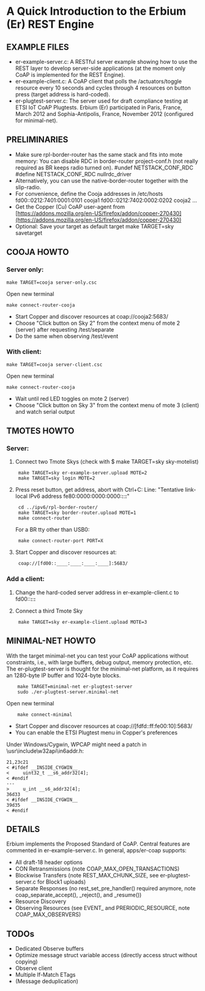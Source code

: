 A Quick Introduction to the Erbium (Er) REST Engine
===================================================

EXAMPLE FILES
-------------

- er-example-server.c: A RESTful server example showing how to use the REST
  layer to develop server-side applications (at the moment only CoAP is
  implemented for the REST Engine).
- er-example-client.c: A CoAP client that polls the /actuators/toggle resource
  every 10 seconds and cycles through 4 resources on button press (target
  address is hard-coded).
- er-plugtest-server.c: The server used for draft compliance testing at ETSI
  IoT CoAP Plugtests. Erbium (Er) participated in Paris, France, March 2012 and
  Sophia-Antipolis, France, November 2012 (configured for minimal-net).

PRELIMINARIES
-------------

- Make sure rpl-border-router has the same stack and fits into mote memory:
  You can disable RDC in border-router project-conf.h (not really required as BR keeps radio turned on).
    #undef NETSTACK_CONF_RDC
    #define NETSTACK_CONF_RDC     nullrdc_driver
- Alternatively, you can use the native-border-router together with the slip-radio.
- For convenience, define the Cooja addresses in /etc/hosts
      fd00::0212:7401:0001:0101 cooja1
      fd00::0212:7402:0002:0202 cooja2
      ...
- Get the Copper (Cu) CoAP user-agent from
  [https://addons.mozilla.org/en-US/firefox/addon/copper-270430](https://addons.mozilla.org/en-US/firefox/addon/copper-270430)
- Optional: Save your target as default target
      make TARGET=sky savetarget

COOJA HOWTO
-----------

### Server only:

    make TARGET=cooja server-only.csc

Open new terminal

    make connect-router-cooja

- Start Copper and discover resources at coap://cooja2:5683/
- Choose "Click button on Sky 2" from the context menu of mote 2 (server) after
  requesting /test/separate
- Do the same when observing /test/event

### With client:

    make TARGET=cooja server-client.csc

Open new terminal

    make connect-router-cooja

- Wait until red LED toggles on mote 2 (server)
- Choose "Click button on Sky 3" from the context menu of mote 3 (client) and
  watch serial output

TMOTES HOWTO
------------

### Server:

1. Connect two Tmote Skys (check with $ make TARGET=sky sky-motelist)

        make TARGET=sky er-example-server.upload MOTE=2
        make TARGET=sky login MOTE=2

2. Press reset button, get address, abort with Ctrl+C:
   Line: "Tentative link-local IPv6 address fe80:0000:0000:0000:____:____:____:____"

        cd ../ipv6/rpl-border-router/
        make TARGET=sky border-router.upload MOTE=1
        make connect-router

    For a BR tty other than USB0:

        make connect-router-port PORT=X

3. Start Copper and discover resources at:

        coap://[fd00::____:____:____:____]:5683/

### Add a client:

1. Change the hard-coded server address in er-example-client.c to fd00::____:____:____:____
2. Connect a third Tmote Sky

        make TARGET=sky er-example-client.upload MOTE=3

MINIMAL-NET HOWTO
-----------------

With the target minimal-net you can test your CoAP applications without
constraints, i.e., with large buffers, debug output, memory protection, etc.
The er-plugtest-server is thought for the minimal-net platform, as it requires
an 1280-byte IP buffer and 1024-byte blocks.

        make TARGET=minimal-net er-plugtest-server
        sudo ./er-plugtest-server.minimal-net

Open new terminal

        make connect-minimal

- Start Copper and discover resources at coap://[fdfd::ff:fe00:10]:5683/
- You can enable the ETSI Plugtest menu in Copper's preferences

Under Windows/Cygwin, WPCAP might need a patch in
<cygwin>\usr\include\w32api\in6addr.h:

    21,23c21
    < #ifdef __INSIDE_CYGWIN__
    <     uint32_t __s6_addr32[4];
    < #endif
    ---
    >     u_int __s6_addr32[4];
    36d33
    < #ifdef __INSIDE_CYGWIN__
    39d35
    < #endif

DETAILS
-------

Erbium implements the Proposed Standard of CoAP. Central features are commented
in er-example-server.c.  In general, apps/er-coap supports:

- All draft-18 header options
- CON Retransmissions (note COAP_MAX_OPEN_TRANSACTIONS)
- Blockwise Transfers (note REST_MAX_CHUNK_SIZE, see er-plugtest-server.c for
  Block1 uploads)
- Separate Responses (no rest_set_pre_handler() required anymore, note
  coap_separate_accept(), _reject(), and _resume())
- Resource Discovery
- Observing Resources (see EVENT_ and PRERIODIC_RESOURCE, note
  COAP_MAX_OBSERVERS)

TODOs
-----

- Dedicated Observe buffers
- Optimize message struct variable access (directly access struct without copying)
- Observe client
- Multiple If-Match ETags
- (Message deduplication)
